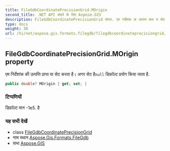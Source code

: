 ```yaml
---
title: FileGdbCoordinatePrecisionGrid.MOrigin
second_title: .NET API संदर्भ के लिए Aspose.GIS
description: FileGdbCoordinatePrecisionGrid संपत्त. एम नर्देशंक क उत्पत्त प्रप्त य सेट करत है अगर सेट हैnull डफ़ल्ट प्रयग कय जत है.
type: docs
weight: 30
url: /hi/net/aspose.gis.formats.filegdb/filegdbcoordinateprecisiongrid/morigin/
---
```

## FileGdbCoordinatePrecisionGrid.MOrigin property

एम निर्देशांक की उत्पत्ति प्राप्त या सेट करता है। अगर सेट है`null` डिफ़ॉल्ट प्रयोग किया जाता है.

```csharp
public double? MOrigin { get; set; }
```

### टिप्पणियों

डिफ़ॉल्ट मान -1e5. है

### यह सभी देखें

* class [FileGdbCoordinatePrecisionGrid](../)
* नाम स्थान [Aspose.Gis.Formats.FileGdb](../../filegdbcoordinateprecisiongrid/)
* सभा [Aspose.GIS](../../../)


